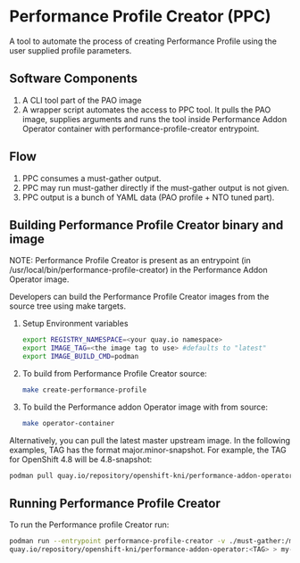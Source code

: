 # Performance Profile Creator (PPC)

A tool to automate the process of creating Performance Profile using the user supplied profile parameters.

## Software Components

1. A CLI tool part of the PAO image
1. A wrapper script <!--(TODO: Add link to where the wrapper script is placed) --> automates the access to PPC tool. It pulls the PAO image, supplies arguments and runs the tool inside Performance Addon Operator container with performance-profile-creator entrypoint.

## Flow
1. PPC consumes a must-gather output.
1. PPC may run must-gather directly if the must-gather output is not given.
1. PPC output is a bunch of YAML data (PAO profile + NTO tuned part).

<!--
## Wrapper Setup/Configuration
 Add Steps to execute the wrapper script
-->

## Building Performance Profile Creator binary and image

NOTE: Performance Profile Creator is present as an entrypoint (in /usr/local/bin/performance-profile-creator) in the Performance Addon Operator image.

Developers can build the Performance Profile Creator images from the source tree using make targets.
 1. Setup Environment variables
    ```bash
    export REGISTRY_NAMESPACE=<your quay.io namespace>
    export IMAGE_TAG=<the image tag to use> #defaults to "latest"
    export IMAGE_BUILD_CMD=podman
    ```
1. To build from Performance Profile Creator source:
   ```bash
   make create-performance-profile
   ```
1. To build the Performance addon Operator image with  from source:
   ```bash
   make operator-container
   ```
Alternatively, you can pull the latest master upstream image.  In the following examples, TAG has the format major.minor-snapshot. For example, the TAG for OpenShift 4.8 will be 4.8-snapshot:

```bash
podman pull quay.io/repository/openshift-kni/performance-addon-operator:<TAG>
```

## Running Performance Profile Creator

To run the Performance profile Creator run:

```bash
podman run --entrypoint performance-profile-creator -v ./must-gather:/must-gather:z  \
quay.io/repository/openshift-kni/performance-addon-operator:<TAG> > my-profile.yaml
```
